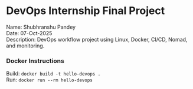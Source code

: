 # DevOps Internship Final Project
Name: Shubhranshu Pandey  
Date: 07-Oct-2025  
Description: DevOps workflow project using Linux, Docker, CI/CD, Nomad, and monitoring.


### Docker Instructions
Build: `docker build -t hello-devops .`  
Run: `docker run --rm hello-devops`